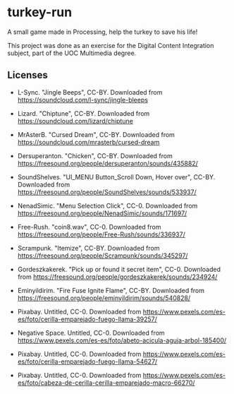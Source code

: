 # turkey-run
A small game made in Processing, help the turkey to save his life!

This project was done as an exercise for the Digital Content Integration subject, part of the UOC Multimedia degree.

## Licenses
* L-Sync. "Jingle Beeps", CC-BY. Downloaded from https://soundcloud.com/l-sync/jingle-bleeps

* Lizard. "Chiptune", CC-BY. Downloaded from https://soundcloud.com/lizard/chiptune

* MrAsterB. "Cursed Dream", CC-BY. Downloaded from https://soundcloud.com/mrasterb/cursed-dream

* Dersuperanton. "Chicken", CC-BY. Downloaded from https://freesound.org/people/dersuperanton/sounds/435882/

* SoundShelves. "UI_MENU Button_Scroll Down, Hover over", CC-BY. Downloaded from https://freesound.org/people/SoundShelves/sounds/533937/

* NenadSimic. "Menu Selection Click", CC-0. Downloaded from https://freesound.org/people/NenadSimic/sounds/171697/

* Free-Rush. "coin8.wav", CC-0. Downloaded from https://freesound.org/people/Free-Rush/sounds/336937/

* Scrampunk. "Itemize", CC-BY. Downloaded from https://freesound.org/people/Scrampunk/sounds/345297/

* Gordeszkakerek. "Pick up or found it secret item", CC-0. Downloaded from https://freesound.org/people/gordeszkakerek/sounds/234924/

* Eminyildirim. "Fire Fuse Ignite Flame", CC-BY. Downloaded from https://freesound.org/people/eminyildirim/sounds/540828/

* Pixabay. Untitled, CC-0. Downloaded from https://www.pexels.com/es-es/foto/cerilla-emparejado-fuego-llama-39257/

* Negative Space. Untitled, CC-0. Downloaded from https://www.pexels.com/es-es/foto/abeto-acicula-aguja-arbol-185400/

* Pixabay. Untitled, CC-0. Downloaded from https://www.pexels.com/es-es/foto/cerilla-emparejado-fuego-llama-54627/

* Pixabay. Untitled, CC-0. Downloaded from https://www.pexels.com/es-es/foto/cabeza-de-cerilla-cerilla-emparejado-macro-66270/
